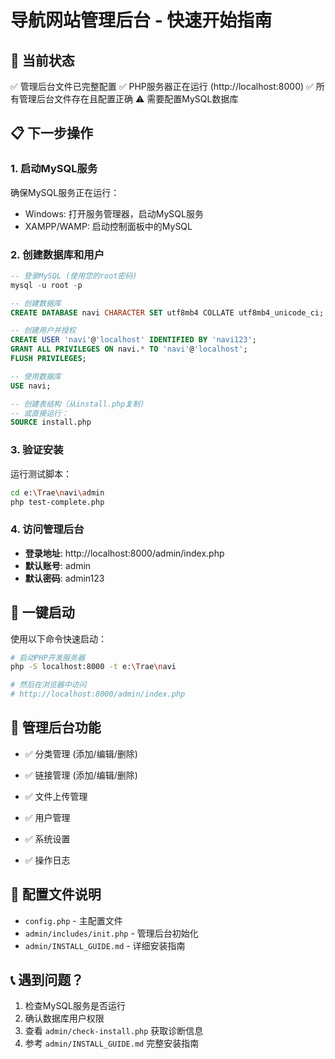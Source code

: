 # 导航网站管理后台 - 快速开始指南

## 🎯 当前状态
✅ 管理后台文件已完整配置
✅ PHP服务器正在运行 (http://localhost:8000)
✅ 所有管理后台文件存在且配置正确
⚠️  需要配置MySQL数据库

## 📋 下一步操作

### 1. 启动MySQL服务
确保MySQL服务正在运行：
- Windows: 打开服务管理器，启动MySQL服务
- XAMPP/WAMP: 启动控制面板中的MySQL

### 2. 创建数据库和用户
```sql
-- 登录MySQL (使用您的root密码)
mysql -u root -p

-- 创建数据库
CREATE DATABASE navi CHARACTER SET utf8mb4 COLLATE utf8mb4_unicode_ci;

-- 创建用户并授权
CREATE USER 'navi'@'localhost' IDENTIFIED BY 'navi123';
GRANT ALL PRIVILEGES ON navi.* TO 'navi'@'localhost';
FLUSH PRIVILEGES;

-- 使用数据库
USE navi;

-- 创建表结构（从install.php复制）
-- 或直接运行：
SOURCE install.php
```

### 3. 验证安装
运行测试脚本：
```bash
cd e:\Trae\navi\admin
php test-complete.php
```

### 4. 访问管理后台
- **登录地址**: http://localhost:8000/admin/index.php
- **默认账号**: admin
- **默认密码**: admin123

## 🚀 一键启动
使用以下命令快速启动：
```bash
# 启动PHP开发服务器
php -S localhost:8000 -t e:\Trae\navi

# 然后在浏览器中访问
# http://localhost:8000/admin/index.php
```

## 📁 管理后台功能
- ✅ 分类管理 (添加/编辑/删除)
- ✅ 链接管理 (添加/编辑/删除)
- ✅ 文件上传管理
- ✅ 用户管理
- ✅ 系统设置

- ✅ 操作日志

## 🔧 配置文件说明
- `config.php` - 主配置文件
- `admin/includes/init.php` - 管理后台初始化
- `admin/INSTALL_GUIDE.md` - 详细安装指南

## 📞 遇到问题？
1. 检查MySQL服务是否运行
2. 确认数据库用户权限
3. 查看 `admin/check-install.php` 获取诊断信息
4. 参考 `admin/INSTALL_GUIDE.md` 完整安装指南